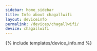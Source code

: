 ```yaml
---
sidebar: home_sidebar
title: Info about chagallwifi
layout: deviceinfo
permalink: /devices/chagallwifi/
device: chagallwifi
---
```

{% include templates/device_info.md %}
